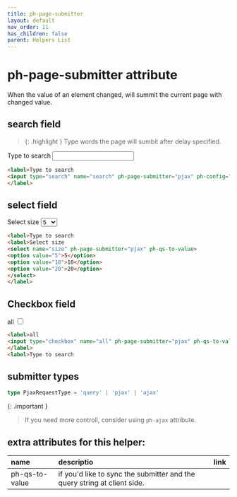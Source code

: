 ```yaml
---
title: ph-page-submitter
layout: default
nav_order: 11
has_children: false
parent: Helpers List
---
```


# ph-page-submitter attribute

When the value of an element changed, will summit the current page with changed value.


## search field

> {: .highlight }
  Type words the page will sumbit after delay specified.


<div class="code-example" markdown="1">
<label>Type to search
<input type="search" name="search" ph-page-submitter="pjax" ph-config="delay::1500" ph-qs-to-value/>
</label>
</div>

```html
<label>Type to search
<input type="search" name="search" ph-page-submitter="pjax" ph-config="delay::1500" ph-qs-to-value />
</label>
```

## select field

<div class="code-example" markdown="1">
<label>Select size
<select name="size" ph-page-submitter="pjax" ph-qs-to-value>
<option value="5">5</option>
<option value="10">10</option>
<option value="20">20</option>
</select>
</label>
</div>

```html
<label>Type to search
<label>Select size
<select name="size" ph-page-submitter="pjax" ph-qs-to-value>
<option value="5">5</option>
<option value="10">10</option>
<option value="20">20</option>
</select>
</label>
```

## Checkbox field

<div class="code-example" markdown="1">
<label>all
<input type="checkbox" name="all" ph-page-submitter="pjax" ph-qs-to-value/>
</label>
</div>

```html
<label>all
<input type="checkbox" name="all" ph-page-submitter="pjax" ph-qs-to-value/>
</label>
<label>Type to search
```

## submitter types

```typescript
type PjaxRequestType = 'query' | 'pjax' | 'ajax'
```

{: .important }
> If you need more controll, consider using `ph-ajax` attribute.

## extra attributes for this helper:

| name         | descriptio        | link |
|:-------------|:------------------|------|
| ph-qs-to-value    | if you'd like to sync the submitter and the query string at client side.  | |

